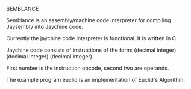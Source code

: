 SEMBLANCE

Semblance is an assembly/machine code interpreter for compiling Jaysembly into Jaychine code.

Currently the jaychine code interpreter is functional. It is written in C.

Jaychine code consists of instructions of the form: (decimal integer) (decimal integer) (decimal integer)

First number is the instruction opcode, second two are operands.

The example program euclid is an implementation of Euclid's Algorithm.
